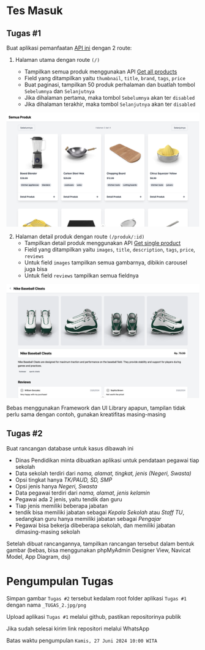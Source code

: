 # Tes Masuk

## Tugas #1

Buat aplikasi pemanfaatan [API ini](https://dummyjson.com/docs/products) dengan 2 route:

1. Halaman utama dengan route `(/)`

   - Tampilkan semua produk menggunakan API [Get all products](https://dummyjson.com/docs/products#products-all)
   - Field yang ditampilkan yaitu `thumbnail`, `title`, `brand`, `tags`, `price`
   - Buat paginasi, tampilkan 50 produk perhalaman dan buatlah tombol `Sebelumnya` dan `Selanjutnya`
   - Jika dihalaman pertama, maka tombol `Sebelumnya` akan ter `disabled`
   - Jika dihalaman terakhir, maka tombol `Selanjutnya` akan ter `disabled`

![main-page](/public/images/sample-1.png)

2. Halaman detail produk dengan route `(/produk/:id)`
   - Tampilkan detail produk menggunakan API [Get single product](https://dummyjson.com/docs/products#products-single)
   - Field yang ditampilkan yaitu `images`, `title`, `description`, `tags`, `price`, `reviews`
   - Untuk field `images` tampilkan semua gambarnya, dibikin carousel juga bisa
   - Untuk field `reviews` tampilkan semua fieldnya

![detail-page](/public/images/sample-2.png)

Bebas menggunakan Framework dan UI Library apapun, tampilan tidak perlu sama dengan contoh, gunakan kreatifitas masing-masing

## Tugas #2

Buat rancangan database untuk kasus dibawah ini

- Dinas Pendidikan minta dibuatkan aplikasi untuk pendataan pegawai tiap sekolah
- Data sekolah terdiri dari _nama, alamat, tingkat, jenis (Negeri, Swasta)_
- Opsi tingkat hanya _TK/PAUD, SD, SMP_
- Opsi jenis hanya _Negeri, Swasta_
- Data pegawai terdiri dari _nama, alamat, jenis kelamin_
- Pegawai ada 2 jenis, yaitu tendik dan guru
- Tiap jenis memiliki beberapa jabatan
- tendik bisa memiliki jabatan sebagai _Kepala Sekolah_ atau _Staff TU_, sedangkan guru hanya memiliki jabatan sebagai _Pengajar_
- Pegawai bisa bekerja dibeberapa sekolah, dan memiliki jabatan dimasing-masing sekolah

Setelah dibuat rancangannya, tampilkan rancangan tersebut dalam bentuk gambar (bebas, bisa menggunakan phpMyAdmin Designer View, Navicat Model, App Diagram, dsj)

# Pengumpulan Tugas

Simpan gambar `Tugas #2` tersebut kedalam root folder aplikasi `Tugas #1` dengan nama `_TUGAS_2.jpg/png`

Upload aplikasi `Tugas #1` melalui github, pastikan repositorinya publik

Jika sudah selesai kirim link repositori melalui WhatsApp

Batas waktu pengumpulan `Kamis, 27 Juni 2024 10:00 WITA`
